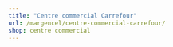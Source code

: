```yaml
---
title: "Centre commercial Carrefour"
url: /margencel/centre-commercial-carrefour/
shop: centre commercial
---
```

